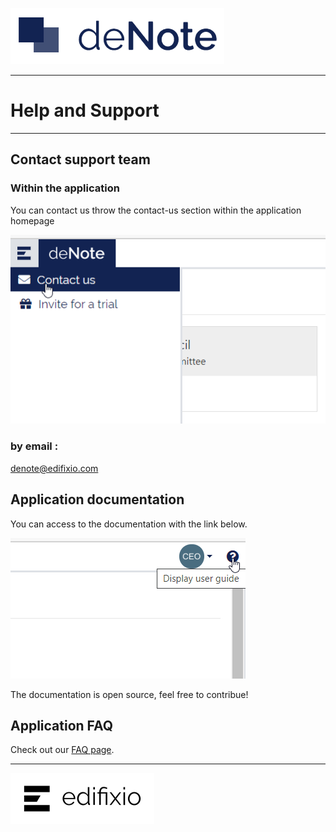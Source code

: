 [![deNote Logo](./assets/images/denote-logo.png)](Home)

---
# Help and Support
----

## Contact support team

### Within the application

You can contact us throw the contact-us section within the application homepage

![Edit user access](./assets/images/common-features/contact-us.png)

### by email : 
denote@edifixio.com

## Application documentation

You can access to the documentation with the link below.

![Edit user access](./assets/images/common-features/doc-access.png)

The documentation is open source, feel free to contribue!

## Application FAQ

Check out our [FAQ page](FAQ).

---

[![Edifixio](./assets/images/edifixio-logo.png)](https://www.edifixio.com/)


